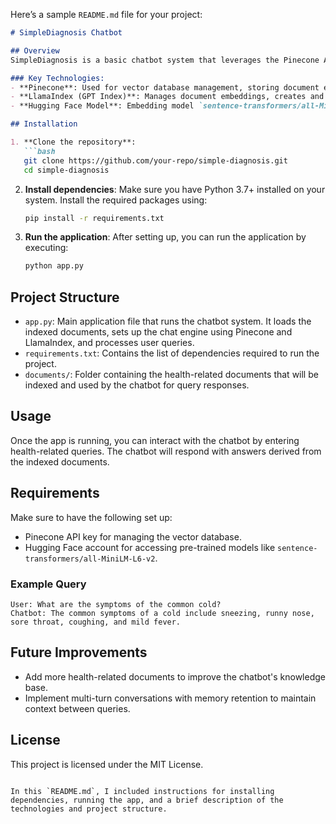 Here’s a sample `README.md` file for your project:

```markdown
# SimpleDiagnosis Chatbot

## Overview
SimpleDiagnosis is a basic chatbot system that leverages the Pinecone API, LlamaIndex, and Hugging Face models to create an interactive health diagnosis assistant. This system allows users to ask medical-related questions, and the chatbot responds with helpful information based on indexed documents.

### Key Technologies:
- **Pinecone**: Used for vector database management, storing document embeddings, and facilitating fast retrieval of relevant information.
- **LlamaIndex (GPT Index)**: Manages document embeddings, creates and loads indices, and interacts with stored vectors for efficient question answering.
- **Hugging Face Model**: Embedding model `sentence-transformers/all-MiniLM-L6-v2` is used to generate text embeddings for document indexing and query matching.

## Installation

1. **Clone the repository**:
   ```bash
   git clone https://github.com/your-repo/simple-diagnosis.git
   cd simple-diagnosis
   ```

2. **Install dependencies**:
   Make sure you have Python 3.7+ installed on your system. Install the required packages using:
   ```bash
   pip install -r requirements.txt
   ```

3. **Run the application**:
   After setting up, you can run the application by executing:
   ```bash
   python app.py
   ```

## Project Structure

- `app.py`: Main application file that runs the chatbot system. It loads the indexed documents, sets up the chat engine using Pinecone and LlamaIndex, and processes user queries.
- `requirements.txt`: Contains the list of dependencies required to run the project.
- `documents/`: Folder containing the health-related documents that will be indexed and used by the chatbot for query responses.

## Usage

Once the app is running, you can interact with the chatbot by entering health-related queries. The chatbot will respond with answers derived from the indexed documents.

## Requirements
Make sure to have the following set up:
- Pinecone API key for managing the vector database.
- Hugging Face account for accessing pre-trained models like `sentence-transformers/all-MiniLM-L6-v2`.

### Example Query
```
User: What are the symptoms of the common cold?
Chatbot: The common symptoms of a cold include sneezing, runny nose, sore throat, coughing, and mild fever.
```

## Future Improvements
- Add more health-related documents to improve the chatbot's knowledge base.
- Implement multi-turn conversations with memory retention to maintain context between queries.

## License
This project is licensed under the MIT License.
```

In this `README.md`, I included instructions for installing dependencies, running the app, and a brief description of the technologies and project structure.